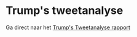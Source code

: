 # Trump's tweetanalyse

Ga direct naar het [Trump's Tweetanalyse rapport](http://htmlpreview.github.io/?https://github.com/thomasdebeus/trump-tweet-analysis/blob/master/trump_tweet_analysis.html)